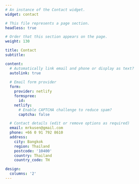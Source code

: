 ```yaml
---
# An instance of the Contact widget.
widget: contact

# This file represents a page section.
headless: true

# Order that this section appears on the page.
weight: 130

title: Contact
subtitle:

content:
  # Automatically link email and phone or display as text?
  autolink: true
  
  # Email form provider
  form:
    provider: netlify
    formspree:
      id:
    netlify:
      # Enable CAPTCHA challenge to reduce spam?
      captcha: false

  # Contact details (edit or remove options as required)
  email: mrkusen@gmail.com
  phone: +66 0 91 792 8610
  address:
    city: Bangkok
    region: Thailand
    postcode: '10400'
    country: Thailand
    country_code: TH

design:
  columns: '2'
---
```


